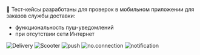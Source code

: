 📝 Тест-кейсы разработаны для проверок в мобильном приложении для заказов службы доставки:
 
 - функциональность пуш-уведомлений 
 - при отсутствии сети Интернет

![Delivery](https://img.shields.io/badge/-Delivery-3CB371?style=for-the-badge&logo=Delivery&logoColor=097CDB)
![Scooter](https://img.shields.io/badge/-scooter-FFD700?style=for-the-badge&logo=scooter&logoColor=097CDB)
![push](https://img.shields.io/badge/-push-F0E68C?style=for-the-badge&logo=push&logoColor=097CDB)
![no.connection](https://img.shields.io/badge/-no.connection-FF6347?style=for-the-badge&logo=no.connection&logoColor=097CDB)
![notification](https://img.shields.io/badge/-notification-B0E0E6?style=for-the-badge&logo=notification&logoColor=097CDB)
